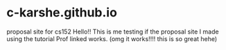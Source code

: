 # c-karshe.github.io
proposal site for cs152
Hello!! This is me testing if the proposal site I made using the tutorial Prof linked works.
(omg it works!!!! this is so great hehe)
